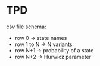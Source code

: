 # TPD

csv file schema:

* row 0 -> state names
* row 1 to N -> N variants
* row N+1 -> probability of a state
* row N+2 -> Hurwicz parameter
